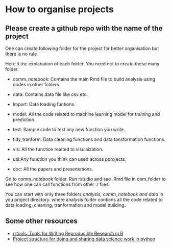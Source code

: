 # How to organise projects

## Please create a github repo with the name of the project

One can create following folder for the project for better organisation but
there is no  rule. 

Here it the explanation of each folder. You need not to create these many folder.


- comm_notebook: Contains the main Rmd file to build analysis using codes in other folders.
- data:  Contains data file like csv etc.

- import: Data loading funtions.
- model: All the code related to machine learning model for training and prediction.
- test: Sample code to test any new function you write.
- tidy_tranform: Data cleaning functions and data tansformation functions.
- vis: All  the function realted to visulaization.

- util:Any function you think can used across porojects.
- doc: All the papers and presentations.



Go to comm_notebook folder. Run rstudio and see .Rmd file in com_folder to see how one can call functions from other .r files.

You can start with only three folders *analysis, comm_notebook and data* in you project directory.
where analysis folder contians all the code related to data loading, cleaning, tranformation and model building.


## Some other resources
- [rrtools: Tools for Writing Reproducible Research in R](https://github.com/benmarwick/rrtools)
- [Project structure for doing and sharing data science work in python](https://drivendata.github.io/cookiecutter-data-science/)
